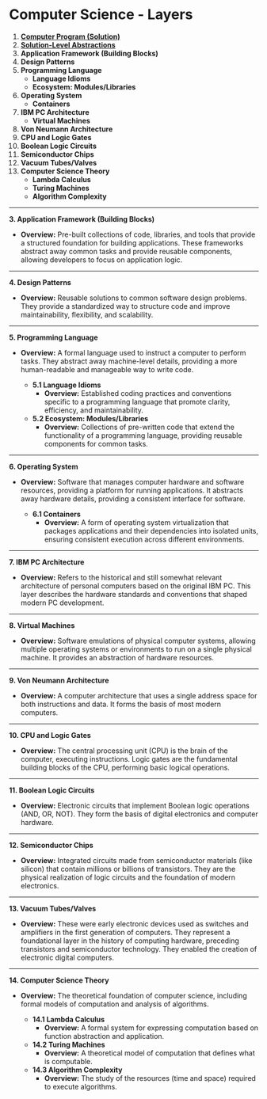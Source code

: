 # **Computer Science - Layers**

1.  **[Computer Program (Solution)](layers/computer_program_solution.md)**
2.  **[Solution-Level Abstractions](layers/solution_level_abstractions.md)**
3.  **Application Framework (Building Blocks)**
4.  **Design Patterns**
5.  **Programming Language**
    * **Language Idioms**
    * **Ecosystem: Modules/Libraries**
6.  **Operating System**
    * **Containers**
7.  **IBM PC Architecture**
    * **Virtual Machines**
9.  **Von Neumann Architecture**
10.  **CPU and Logic Gates**
11. **Boolean Logic Circuits**
12. **Semiconductor Chips**
13. **Vacuum Tubes/Valves**
14. **Computer Science Theory**
    * **Lambda Calculus**
    * **Turing Machines**
    * **Algorithm Complexity**



---

**3. Application Framework (Building Blocks)**

* **Overview:** Pre-built collections of code, libraries, and tools that provide a structured foundation for building applications. These frameworks abstract away common tasks and provide reusable components, allowing developers to focus on application logic.

---

**4. Design Patterns**

* **Overview:** Reusable solutions to common software design problems. They provide a standardized way to structure code and improve maintainability, flexibility, and scalability.

---

**5. Programming Language**

* **Overview:** A formal language used to instruct a computer to perform tasks. They abstract away machine-level details, providing a more human-readable and manageable way to write code.

    * **5.1 Language Idioms**
        * **Overview:** Established coding practices and conventions specific to a programming language that promote clarity, efficiency, and maintainability.
    * **5.2 Ecosystem: Modules/Libraries**
        * **Overview:** Collections of pre-written code that extend the functionality of a programming language, providing reusable components for common tasks.

---

**6. Operating System**

* **Overview:** Software that manages computer hardware and software resources, providing a platform for running applications. It abstracts away hardware details, providing a consistent interface for software.

    * **6.1 Containers**
        * **Overview:** A form of operating system virtualization that packages applications and their dependencies into isolated units, ensuring consistent execution across different environments.

---

**7. IBM PC Architecture**

* **Overview:** Refers to the historical and still somewhat relevant architecture of personal computers based on the original IBM PC. This layer describes the hardware standards and conventions that shaped modern PC development.

---

**8. Virtual Machines**

* **Overview:** Software emulations of physical computer systems, allowing multiple operating systems or environments to run on a single physical machine. It provides an abstraction of hardware resources.

---

**9. Von Neumann Architecture**

* **Overview:** A computer architecture that uses a single address space for both instructions and data. It forms the basis of most modern computers.

---

**10. CPU and Logic Gates**

* **Overview:** The central processing unit (CPU) is the brain of the computer, executing instructions. Logic gates are the fundamental building blocks of the CPU, performing basic logical operations.

---

**11. Boolean Logic Circuits**

* **Overview:** Electronic circuits that implement Boolean logic operations (AND, OR, NOT). They form the basis of digital electronics and computer hardware.

---

**12. Semiconductor Chips**

* **Overview:** Integrated circuits made from semiconductor materials (like silicon) that contain millions or billions of transistors. They are the physical realization of logic circuits and the foundation of modern electronics.

---

**13. Vacuum Tubes/Valves**

* **Overview:**
These were early electronic devices used as switches and amplifiers in the first generation of computers. They represent a foundational layer in the history of computing hardware, preceding transistors and semiconductor technology. They enabled the creation of electronic digital computers.
---

**14. Computer Science Theory**

* **Overview:** The theoretical foundation of computer science, including formal models of computation and analysis of algorithms.

    * **14.1 Lambda Calculus**
        * **Overview:** A formal system for expressing computation based on function abstraction and application.
    * **14.2 Turing Machines**
        * **Overview:** A theoretical model of computation that defines what is computable.
    * **14.3 Algorithm Complexity**
        * **Overview:** The study of the resources (time and space) required to execute algorithms.
